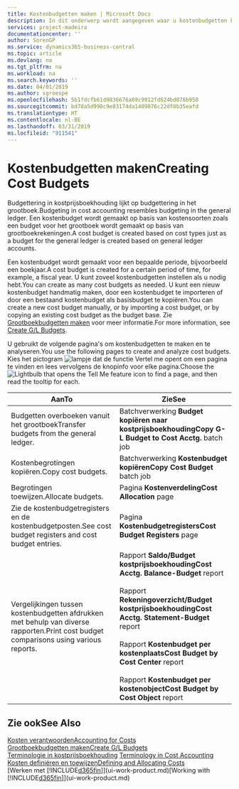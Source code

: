 ```yaml
---
title: Kostenbudgetten maken | Microsoft Docs
description: In dit onderwerp wordt aangegeven waar u kostenbudgetten kunt maken en analyseren.
services: project-madeira
documentationcenter: ''
author: SorenGP
ms.service: dynamics365-business-central
ms.topic: article
ms.devlang: na
ms.tgt_pltfrm: na
ms.workload: na
ms.search.keywords: ''
ms.date: 04/01/2019
ms.author: sgroespe
ms.openlocfilehash: 5b1fdcfb61d9836676a69c9912fd624bd078b950
ms.sourcegitcommit: bd78a5d990c9e83174da1409076c22df8b35eafd
ms.translationtype: HT
ms.contentlocale: nl-BE
ms.lasthandoff: 03/31/2019
ms.locfileid: "911541"
---
```

# <a name="creating-cost-budgets"></a><span data-ttu-id="d5aa2-103">Kostenbudgetten maken</span><span class="sxs-lookup"><span data-stu-id="d5aa2-103">Creating Cost Budgets</span></span>
<span data-ttu-id="d5aa2-104">Budgettering in kostprijsboekhouding lijkt op budgettering in het grootboek.</span><span class="sxs-lookup"><span data-stu-id="d5aa2-104">Budgeting in cost accounting resembles budgeting in the general ledger.</span></span> <span data-ttu-id="d5aa2-105">Een kostenbudget wordt gemaakt op basis van kostensoorten zoals een budget voor het grootboek wordt gemaakt op basis van grootboekrekeningen.</span><span class="sxs-lookup"><span data-stu-id="d5aa2-105">A cost budget is created based on cost types just as a budget for the general ledger is created based on general ledger accounts.</span></span>  

<span data-ttu-id="d5aa2-106">Een kostenbudget wordt gemaakt voor een bepaalde periode, bijvoorbeeld een boekjaar.</span><span class="sxs-lookup"><span data-stu-id="d5aa2-106">A cost budget is created for a certain period of time, for example, a fiscal year.</span></span> <span data-ttu-id="d5aa2-107">U kunt zoveel kostenbudgetten instellen als u nodig hebt.</span><span class="sxs-lookup"><span data-stu-id="d5aa2-107">You can create as many cost budgets as needed.</span></span> <span data-ttu-id="d5aa2-108">U kunt een nieuw kostenbudget handmatig maken, door een kostenbudget te importeren of door een bestaand kostenbudget als basisbudget te kopiëren.</span><span class="sxs-lookup"><span data-stu-id="d5aa2-108">You can create a new cost budget manually, or by importing a cost budget, or by copying an existing cost budget as the budget base.</span></span> <span data-ttu-id="d5aa2-109">Zie [Grootboekbudgetten maken](finance-how-create-budgets.md) voor meer informatie.</span><span class="sxs-lookup"><span data-stu-id="d5aa2-109">For more information, see [Create G/L Budgets](finance-how-create-budgets.md).</span></span>

<span data-ttu-id="d5aa2-110">U gebruikt de volgende pagina's om kostenbudgetten te maken en te analyseren.</span><span class="sxs-lookup"><span data-stu-id="d5aa2-110">You use the following pages to create and analyze cost budgets.</span></span> <span data-ttu-id="d5aa2-111">Kies het pictogram ![lampje dat de functie Vertel me opent](media/ui-search/search_small.png "Vertel me wat u wilt doen") om een pagina te vinden en lees vervolgens de knopinfo voor elke pagina.</span><span class="sxs-lookup"><span data-stu-id="d5aa2-111">Choose the ![Lightbulb that opens the Tell Me feature](media/ui-search/search_small.png "Tell me what you want to do") icon to find a page, and then read the tooltip for each.</span></span>

|<span data-ttu-id="d5aa2-112">Aan</span><span class="sxs-lookup"><span data-stu-id="d5aa2-112">To</span></span>|<span data-ttu-id="d5aa2-113">Zie</span><span class="sxs-lookup"><span data-stu-id="d5aa2-113">See</span></span>|  
|--------|---------|  
|<span data-ttu-id="d5aa2-114">Budgetten overboeken vanuit het grootboek</span><span class="sxs-lookup"><span data-stu-id="d5aa2-114">Transfer budgets from the general ledger.</span></span>|<span data-ttu-id="d5aa2-115">Batchverwerking **Budget kopiëren naar kostprijsboekhouding**</span><span class="sxs-lookup"><span data-stu-id="d5aa2-115">**Copy G-L Budget to Cost Acctg.** batch job</span></span>|  
|<span data-ttu-id="d5aa2-116">Kostenbegrotingen kopiëren.</span><span class="sxs-lookup"><span data-stu-id="d5aa2-116">Copy cost budgets.</span></span>|<span data-ttu-id="d5aa2-117">Batchverwerking **Kostenbudget kopiëren**</span><span class="sxs-lookup"><span data-stu-id="d5aa2-117">**Copy Cost Budget** batch job</span></span>|  
|<span data-ttu-id="d5aa2-118">Begrotingen toewijzen.</span><span class="sxs-lookup"><span data-stu-id="d5aa2-118">Allocate budgets.</span></span>|<span data-ttu-id="d5aa2-119">Pagina **Kostenverdeling**</span><span class="sxs-lookup"><span data-stu-id="d5aa2-119">**Cost Allocation** page</span></span>|  
|<span data-ttu-id="d5aa2-120">Zie de kostenbudgetregisters en de kostenbudgetposten.</span><span class="sxs-lookup"><span data-stu-id="d5aa2-120">See cost budget registers and cost budget entries.</span></span>|<span data-ttu-id="d5aa2-121">Pagina **Kostenbudgetregisters**</span><span class="sxs-lookup"><span data-stu-id="d5aa2-121">**Cost Budget Registers** page</span></span>|  
|<span data-ttu-id="d5aa2-122">Vergelijkingen tussen kostenbudgetten afdrukken met behulp van diverse rapporten.</span><span class="sxs-lookup"><span data-stu-id="d5aa2-122">Print cost budget comparisons using various reports.</span></span>|<span data-ttu-id="d5aa2-123">Rapport **Saldo/Budget kostprijsboekhouding**</span><span class="sxs-lookup"><span data-stu-id="d5aa2-123">**Cost Acctg. Balance-Budget** report</span></span><br /><br /> <span data-ttu-id="d5aa2-124">Rapport **Rekeningoverzicht/Budget kostprijsboekhouding**</span><span class="sxs-lookup"><span data-stu-id="d5aa2-124">**Cost Acctg. Statement-Budget** report</span></span><br /><br /> <span data-ttu-id="d5aa2-125">Rapport **Kostenbudget per kostenplaats**</span><span class="sxs-lookup"><span data-stu-id="d5aa2-125">**Cost Budget by Cost Center** report</span></span><br /><br /> <span data-ttu-id="d5aa2-126">Rapport **Kostenbudget per kostenobject**</span><span class="sxs-lookup"><span data-stu-id="d5aa2-126">**Cost Budget by Cost Object** report</span></span>|  

## <a name="see-also"></a><span data-ttu-id="d5aa2-127">Zie ook</span><span class="sxs-lookup"><span data-stu-id="d5aa2-127">See Also</span></span>  
[<span data-ttu-id="d5aa2-128">Kosten verantwoorden</span><span class="sxs-lookup"><span data-stu-id="d5aa2-128">Accounting for Costs</span></span>](finance-manage-cost-accounting.md)  
[<span data-ttu-id="d5aa2-129">Grootboekbudgetten maken</span><span class="sxs-lookup"><span data-stu-id="d5aa2-129">Create G/L Budgets</span></span>](finance-how-create-budgets.md)  
<span data-ttu-id="d5aa2-130">[Terminologie in kostprijsboekhouding](finance-terminology-in-cost-accounting.md) </span><span class="sxs-lookup"><span data-stu-id="d5aa2-130">[Terminology in Cost Accounting](finance-terminology-in-cost-accounting.md) </span></span>  
[<span data-ttu-id="d5aa2-131">Kosten definiëren en toewijzen</span><span class="sxs-lookup"><span data-stu-id="d5aa2-131">Defining and Allocating Costs</span></span>](finance-define-and-allocate-costs.md)  
<span data-ttu-id="d5aa2-132">[Werken met [!INCLUDE[d365fin](includes/d365fin_md.md)]](ui-work-product.md)</span><span class="sxs-lookup"><span data-stu-id="d5aa2-132">[Working with [!INCLUDE[d365fin](includes/d365fin_md.md)]](ui-work-product.md)</span></span>
